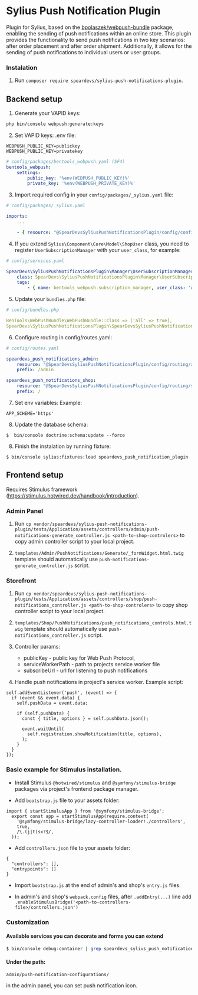 # Sylius Push Notification Plugin

Plugin for Sylius, based on the [bpolaszek/webpush-bundle](https://github.com/bpolaszek/webpush-bundle) package, enabling the sending of push notifications within an online store. This plugin provides the functionality to send push notifications in two key scenarios: after order placement and after order shipment. Additionally, it allows for the sending of push notifications to individual users or user groups.

### Instalation

1. Run `composer require speardevs/sylius-push-notifications-plugin`.

## Backend setup

1. Generate your VAPID keys:
```bash
php bin/console webpush:generate:keys
```

2. Set VAPID keys:
.env file:
```
WEBPUSH_PUBLIC_KEY=publickey
WEBPUSH_PUBLIC_KEY=privatekey
```

```yaml
# config/packages/bentools_webpush.yaml (SF4) 
bentools_webpush:
    settings:
        public_key: '%env(WEBPUSH_PUBLIC_KEY)%'
        private_key: '%env(WEBPUSH_PRIVATE_KEY)%'
```

3. Import required config in your `config/packages/_sylius.yaml` file:
```yaml
# config/packages/_sylius.yaml

imports:
    ...

    - { resource: "@SpearDevsSyliusPushNotificationsPlugin/config/config.yaml" }
```

4. If you extend `Sylius\Component\Core\Model\ShopUser` class, you need to register `UserSubscriptionManager` with your `user_class`, 
   for example:
```yaml
# config/services.yaml

SpearDevs\SyliusPushNotificationsPlugin\Manager\UserSubscriptionManager:
    class: SpearDevs\SyliusPushNotificationsPlugin\Manager\UserSubscriptionManager
    tags:
        - { name: bentools_webpush.subscription_manager, user_class: 'App\Entity\User\ShopUser' }
```

5. Update your `bundles.php` file:
```yaml
# config/bundles.php

BenTools\WebPushBundle\WebPushBundle::class => ['all' => true],
SpearDevs\SyliusPushNotificationsPlugin\SpearDevsSyliusPushNotificationsPlugin::class => ['all' => true],
```

6. Configure routing in config/routes.yaml:
```yaml
# config/routes.yaml

speardevs_push_notifications_admin:
    resource: "@SpearDevsSyliusPushNotificationsPlugin/config/routing/admin_routing.yaml"
    prefix: /admin

speardevs_push_notifications_shop:
    resource: "@SpearDevsSyliusPushNotificationsPlugin/config/routing/shop_routing.yaml"
    prefix: /
```

7. Set env variables:
Example:
```
APP_SCHEME='https'
```
8. Update the database schema:
```
$  bin/console doctrine:schema:update --force
```

8. Finish the instalation by running fixture:
```
$ bin/console sylius:fixtures:load speardevs_push_notification_plugin
```

## Frontend setup
Requires Stimulus framework (https://stimulus.hotwired.dev/handbook/introduction).

### Admin Panel  

1. Run `cp vendor/speardevs/sylius-push-notifications-plugin/tests/Application/assets/controllers/admin/push-notifications-generate_controller.js <path-to-shop-controlers>` to copy admin controller script to your local project.

2. `templates/Admin/PushNotifications/Generate/_formWidget.html.twig` template should automatically use `push-notifications-generate_controller.js` script.

### Storefront

1. Run `cp vendor/speardevs/sylius-push-notifications-plugin/tests/Application/assets/controllers/shop/push-notifications_controller.js <path-to-shop-controlers>` to copy shop controller script to your local project.

2. `templates/Shop/PushNotifications/push_notifications_controls.html.twig` template should automatically use `push-notifications_controller.js` script.

3. Controller params:
    - publicKey - public key for Web Push Protocol,
    - serviceWorkerPath - path to projects service worker file
    - subscribeUrl - url for listening to push notifications

4. Handle push notifications in project's service worker. Example script:

```
self.addEventListener('push', (event) => {
  if (event && event.data) {
    self.pushData = event.data;

    if (self.pushData) {
      const { title, options } = self.pushData.json();

      event.waitUntil(
        self.registration.showNotification(title, options),
      );
    }
  }
});
```

### Basic example for Stimulus installation.
  - Install Stimulus `@hotwired/stimulus` and `@symfony/stimulus-bridge` packages via project's frontend package manager.

  -  Add `bootstrap.js` file to your assets folder:
  ```
  import { startStimulusApp } from '@symfony/stimulus-bridge';
    export const app = startStimulusApp(require.context(
      '@symfony/stimulus-bridge/lazy-controller-loader!./controllers',
      true,
      /\.(j|t)sx?$/,
    ));
  ```

  - Add `controllers.json` file to your assets folder:
  ```
  {
    "controllers": [],
    "entrypoints": []
  }
  ```

  - Import `bootstrap.js` at the end of admin's and shop's `entry.js` files.

  - In admin's and shop's `webpack.config` files, after `.addEntry(...)` line add `.enableStimulusBridge('<path-to-controllers-file>/controllers.json')`

### Customization

#### Available services you can decorate and forms you can extend
```bash
$ bin/console debug:container | grep speardevs_sylius_push_notifications_plugin
```

#### Under the path:
```
admin/push-notification-configurations/
```
in the admin panel, you can set push notification icon.
